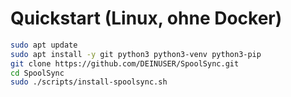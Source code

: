 # Quickstart (Linux, ohne Docker)
```bash
sudo apt update
sudo apt install -y git python3 python3-venv python3-pip
git clone https://github.com/DEINUSER/SpoolSync.git
cd SpoolSync
sudo ./scripts/install-spoolsync.sh
```

